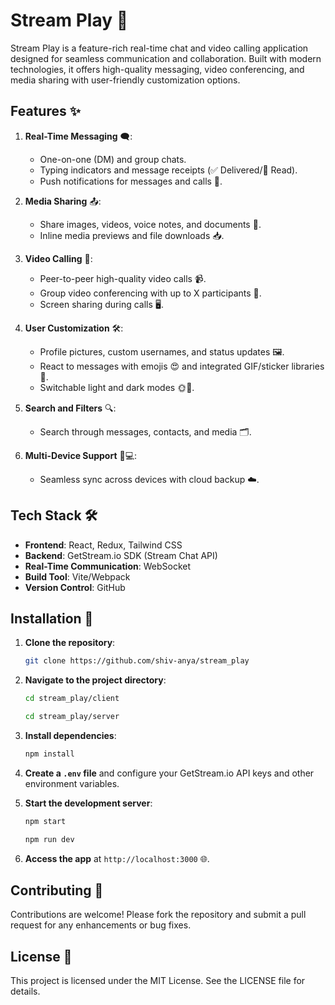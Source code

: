 # Stream Play 🌟

Stream Play is a feature-rich real-time chat and video calling application designed for seamless communication and collaboration. Built with modern technologies, it offers high-quality messaging, video conferencing, and media sharing with user-friendly customization options.

## Features ✨

1. **Real-Time Messaging** 🗨️:

   - One-on-one (DM) and group chats.
   - Typing indicators and message receipts (✅ Delivered/📖 Read).
   - Push notifications for messages and calls 🔔.

2. **Media Sharing** 📤:

   - Share images, videos, voice notes, and documents 📄.
   - Inline media previews and file downloads 📥.

3. **Video Calling** 🎥:

   - Peer-to-peer high-quality video calls 📹.
   - Group video conferencing with up to X participants 👥.
   - Screen sharing during calls 🖥️.

4. **User Customization** 🛠️:

   - Profile pictures, custom usernames, and status updates 🖼️.
   - React to messages with emojis 😍 and integrated GIF/sticker libraries 🎉.
   - Switchable light and dark modes 🌞🌙.

5. **Search and Filters** 🔍:

   - Search through messages, contacts, and media 🗂️.

6. **Multi-Device Support** 📱💻:
   - Seamless sync across devices with cloud backup ☁️.

## Tech Stack 🛠️

- **Frontend**: React, Redux, Tailwind CSS
- **Backend**: GetStream.io SDK (Stream Chat API)
- **Real-Time Communication**: WebSocket
- **Build Tool**: Vite/Webpack
- **Version Control**: GitHub

## Installation 🚀

1. **Clone the repository**:

   ```bash
   git clone https://github.com/shiv-anya/stream_play
   ```

2. **Navigate to the project directory**:

   ```bash
   cd stream_play/client
   ```

   ```bash
   cd stream_play/server
   ```

3. **Install dependencies**:

   ```bash
   npm install
   ```

4. **Create a `.env` file** and configure your GetStream.io API keys and other environment variables.

5. **Start the development server**:

   ```bash
   npm start
   ```

   ```bash
   npm run dev
   ```

6. **Access the app** at `http://localhost:3000` 🌐.

## Contributing 🤝

Contributions are welcome! Please fork the repository and submit a pull request for any enhancements or bug fixes.

## License 📜

This project is licensed under the MIT License. See the LICENSE file for details.
